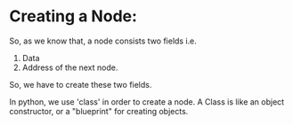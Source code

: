 # Creating a Node:

So, as we know that, a node consists two fields i.e. 
1. Data
2. Address of the next node.

So, we have to create these two fields.

In python, we use 'class' in order to create a node.
A Class is like an object constructor, or a "blueprint" for creating objects.




